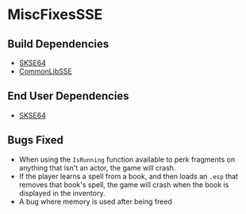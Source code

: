 # MiscFixesSSE

## Build Dependencies
* [SKSE64](https://skse.silverlock.org/)
* [CommonLibSSE](https://github.com/SniffleMan/CommonLibSSE)

## End User Dependencies
* [SKSE64](https://skse.silverlock.org/)

## Bugs Fixed
* When using the `IsRunning` function available to perk fragments on anything that isn't an actor, the game will crash.
* If the player learns a spell from a book, and then loads an `.esp` that removes that book's spell, the game will crash when the book is displayed in the inventory.
* A bug where memory is used after being freed
